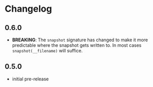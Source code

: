 # Changelog

## 0.6.0

- **BREAKING**: The `snapshot` signature has changed to make it more predictable
where the snapshot gets written to. In most cases `snapshot(__filename)` will
suffice.

## 0.5.0

- initial pre-release
